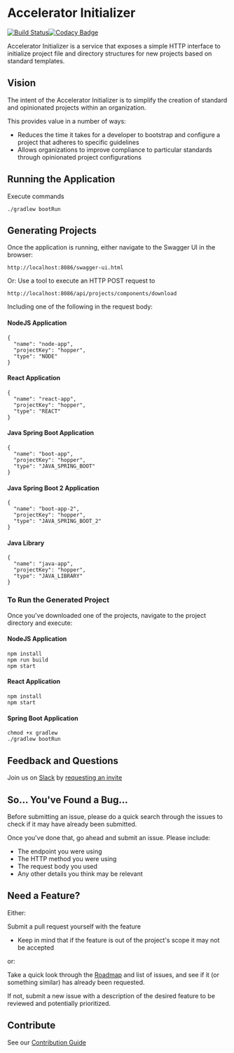 # Accelerator Initializer

[![Build Status](https://travis-ci.com/scotiabank/accelerator-initializer.svg)](https://travis-ci.com/scotiabank/accelerator-initializer)[![Codacy Badge](https://api.codacy.com/project/badge/Grade/8a749a1866624ac7ba2d24b0f7d8158d)](https://www.codacy.com/project/yshewchuk/accelerator-initializer/dashboard?utm_source=github.com&amp;utm_medium=referral&amp;utm_content=scotiabank/accelerator-initializer&amp;utm_campaign=Badge_Grade_Dashboard)

Accelerator Initializer is a service that exposes a simple HTTP interface to initialize project file and directory structures for new projects based on standard templates.

## Vision

The intent of the Accelerator Initializer is to simplify the creation of standard and opinionated projects within an organization.

This provides value in a number of ways:
* Reduces the time it takes for a developer to bootstrap and configure a project that adheres to specific guidelines
* Allows organizations to improve compliance to particular standards through opinionated project configurations

## Running the Application

Execute commands
```
./gradlew bootRun
```

## Generating Projects

Once the application is running, either navigate to the Swagger UI in the browser:
```
http://localhost:8086/swagger-ui.html
```
Or: 
Use a tool to execute an HTTP POST request to
```
http://localhost:8086/api/projects/components/download
```

Including one of the following in the request body:

#### NodeJS Application
```
{
  "name": "node-app",
  "projectKey": "hopper",
  "type": "NODE"
}
```

#### React Application
```
{
  "name": "react-app",
  "projectKey": "hopper",
  "type": "REACT"
}
```

#### Java Spring Boot Application
```
{
  "name": "boot-app",
  "projectKey": "hopper",
  "type": "JAVA_SPRING_BOOT"
}
```

#### Java Spring Boot 2 Application
```
{
  "name": "boot-app-2",
  "projectKey": "hopper",
  "type": "JAVA_SPRING_BOOT_2"
}
```

#### Java Library
```
{
  "name": "java-app",
  "projectKey": "hopper",
  "type": "JAVA_LIBRARY"
}
```

### To Run the Generated Project

Once you've downloaded one of the projects, navigate to the project directory and execute:

#### NodeJS Application
```
npm install
npm run build
npm start
```

#### React Application
```
npm install
npm start
```

#### Spring Boot Application
```
chmod +x gradlew
./gradlew bootRun

```

## Feedback and Questions

Join us on [Slack](https://plato-open-source.slack.com/) by [requesting an invite](https://plato-open-source-slack-invite.herokuapp.com/)

## So... You've Found a Bug...

Before submitting an issue, please do a quick search through the issues to check if it may have already been submitted.

Once you've done that, go ahead and submit an issue. Please include:
* The endpoint you were using
* The HTTP method you were using
* The request body you used
* Any other details you think may be relevant

## Need a Feature?

Either:

Submit a pull request yourself with the feature
* Keep in mind that if the feature is out of the project's scope it may not be accepted

or:

Take a quick look through the [Roadmap](https://github.com/scotiabank/accelerator-initializer/blob/master/ROADMAP.md) and list of issues, and see if it (or something similar) has already been requested.

If not, submit a new issue with a description of the desired feature to be reviewed and potentially prioritized.

## Contribute

See our [Contribution Guide](https://github.com/scotiabank/accelerator-initializer/blob/master/CONTRIBUTING.md)